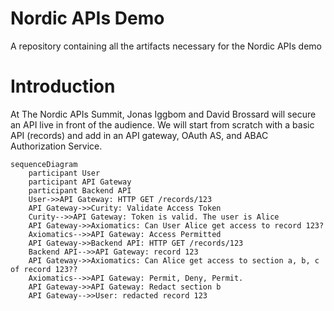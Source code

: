 # Nordic APIs Demo
A repository containing all the artifacts necessary for the Nordic APIs demo

# Introduction

At The Nordic APIs Summit, Jonas Iggbom and David Brossard will secure an API live in front of the audience. We will start from scratch with a basic API (records) and add in an API gateway, OAuth AS, and ABAC Authorization Service.

```mermaid
sequenceDiagram
    participant User
    participant API Gateway
    participant Backend API
    User->>API Gateway: HTTP GET /records/123
    API Gateway->>Curity: Validate Access Token
    Curity-->>API Gateway: Token is valid. The user is Alice
    API Gateway->>Axiomatics: Can User Alice get access to record 123?
    Axiomatics-->>API Gateway: Access Permitted
    API Gateway->>Backend API: HTTP GET /records/123
    Backend API-->>API Gateway: record 123
    API Gateway->>Axiomatics: Can Alice get access to section a, b, c of record 123??
    Axiomatics-->>API Gateway: Permit, Deny, Permit.
    API Gateway->>API Gateway: Redact section b
    API Gateway-->>User: redacted record 123

```
